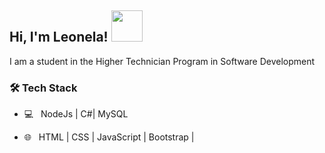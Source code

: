 
<h2> Hi, I'm Leonela! <img src="https://media.giphy.com/media/v1.Y2lkPTc5MGI3NjExaHVpNGtodGRwczM5cW95Y2poaGh4aG41b3ZidXZxMGIwZGdnOTBrdiZlcD12MV9pbnRlcm5hbF9naWZfYnlfaWQmY3Q9cw/MXWKGBx2OlXzRXhZI1/giphy.gif" width="50"></h2>
<p>I am a student in the Higher Technician Program in Software Development</p>
<h3>🛠 Tech Stack</h3>



- 💻 &nbsp; NodeJs | C#| MySQL

- 🌐 &nbsp; HTML | CSS | JavaScript | Bootstrap | 

<!--
**LeonelaFr/LeonelaFr** is a ✨ _special_ ✨ repository because its `README.md` (this file) appears on your GitHub profile.

Here are some ideas to get you started:

- 🔭 I’m currently working on ...
- 🌱 I’m currently learning ...
- 👯 I’m looking to collaborate on ...
- 🤔 I’m looking for help with ...
- 💬 Ask me about ...
- 📫 How to reach me: ...
- 😄 Pronouns: ...
- ⚡ Fun fact: ...
-->
